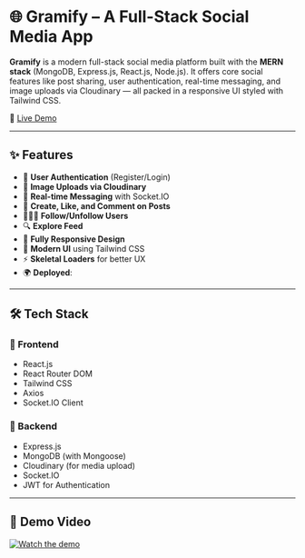 # 🌐 Gramify – A Full-Stack Social Media App

**Gramify** is a modern full-stack social media platform built with the **MERN stack** (MongoDB, Express.js, React.js, Node.js). It offers core social features like post sharing, user authentication, real-time messaging, and image uploads via Cloudinary — all packed in a responsive UI styled with Tailwind CSS.

🚀 [Live Demo](https://gramify-ashy.vercel.app)

---

## ✨ Features

- 🔐 **User Authentication** (Register/Login)
- 📸 **Image Uploads via Cloudinary**
- 💬 **Real-time Messaging** with Socket.IO
- 📰 **Create, Like, and Comment on Posts**
- 🧑‍🤝‍🧑 **Follow/Unfollow Users**
- 🔍 **Explore Feed**
- 📱 **Fully Responsive Design**
- 🌈 **Modern UI** using Tailwind CSS
- ⚡ **Skeletal Loaders** for better UX
- 🌍 **Deployed**:  

---

## 🛠️ Tech Stack

### 🔹 Frontend
- React.js
- React Router DOM
- Tailwind CSS
- Axios
- Socket.IO Client

### 🔸 Backend
- Express.js
- MongoDB (with Mongoose)
- Cloudinary (for media upload)
- Socket.IO
- JWT for Authentication

---

## 🎥 Demo Video

[![Watch the demo](https://img.youtube.com/vi/0SYHT9Abmgs/hqdefault.jpg)](https://youtu.be/0SYHT9Abmgs)

